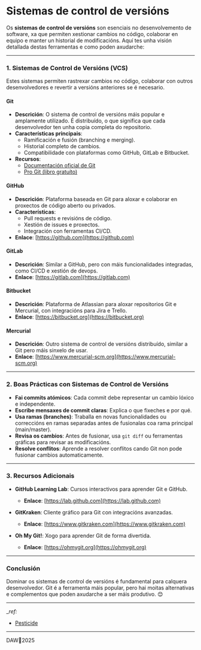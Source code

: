 # Sistemas de control de versións

Os **sistemas de control de versións** son esenciais no desenvolvemento de software, xa que permiten xestionar cambios no código, colaborar en equipo e manter un historial de modificacións. Aquí tes unha visión detallada destas ferramentas e como poden axudarche:

---

### **1. Sistemas de Control de Versións (VCS)**
Estes sistemas permiten rastrexar cambios no código, colaborar con outros desenvolvedores e revertir a versións anteriores se é necesario.

#### **Git**
- **Descrición**: O sistema de control de versións máis popular e amplamente utilizado. É distribuído, o que significa que cada desenvolvedor ten unha copia completa do repositorio.
- **Características principais**:
  - Ramificación e fusión (branching e merging).
  - Historial completo de cambios.
  - Compatibilidade con plataformas como GitHub, GitLab e Bitbucket.
- **Recursos**:
  - [Documentación oficial de Git](https://git-scm.com/doc)
  - [Pro Git (libro gratuíto)](https://git-scm.com/book/en/v2)

#### **GitHub**
- **Descrición**: Plataforma baseada en Git para aloxar e colaborar en proxectos de código aberto ou privados.
- **Características**:
  - Pull requests e revisións de código.
  - Xestión de issues e proxectos.
  - Integración con ferramentas CI/CD.
- **Enlace**: [https://github.com](https://github.com)

#### **GitLab**
- **Descrición**: Similar a GitHub, pero con máis funcionalidades integradas, como CI/CD e xestión de devops.
- **Enlace**: [https://gitlab.com](https://gitlab.com)

#### **Bitbucket**
- **Descrición**: Plataforma de Atlassian para aloxar repositorios Git e Mercurial, con integracións para Jira e Trello.
- **Enlace**: [https://bitbucket.org](https://bitbucket.org)

#### **Mercurial**
- **Descrición**: Outro sistema de control de versións distribuído, similar a Git pero máis sinxelo de usar.
- **Enlace**: [https://www.mercurial-scm.org](https://www.mercurial-scm.org)

---

### **2. Boas Prácticas con Sistemas de Control de Versións**
- **Fai commits atómicos**: Cada commit debe representar un cambio lóxico e independente.
- **Escribe mensaxes de commit claras**: Explica o que fixeches e por qué.
- **Usa ramas (branches)**: Traballa en novas funcionalidades ou correccións en ramas separadas antes de fusionalas coa rama principal (main/master).
- **Revisa os cambios**: Antes de fusionar, usa `git diff` ou ferramentas gráficas para revisar as modificacións.
- **Resolve conflitos**: Aprende a resolver conflitos cando Git non pode fusionar cambios automaticamente.

---

### **3. Recursos Adicionais**
- **GitHub Learning Lab**: Cursos interactivos para aprender Git e GitHub.  
  - **Enlace**: [https://lab.github.com](https://lab.github.com)  

- **GitKraken**: Cliente gráfico para Git con integracións avanzadas.  
  - **Enlace**: [https://www.gitkraken.com](https://www.gitkraken.com)  

- **Oh My Git!**: Xogo para aprender Git de forma divertida.  
  - **Enlace**: [https://ohmygit.org](https://ohmygit.org)  

---

### Conclusión
Dominar os sistemas de control de versións é fundamental para calquera desenvolvedor. Git é a ferramenta máis popular, pero hai moitas alternativas e complementos que poden axudarche a ser máis produtivo. 😊


---

__ref:_
- [Pesticide](https://chrome.google.com/webstore/detail/pesticide-for-chrome/bakpbgckdnepkmkeaiomhmfcnejndkbi)


---

DAW🧊2025